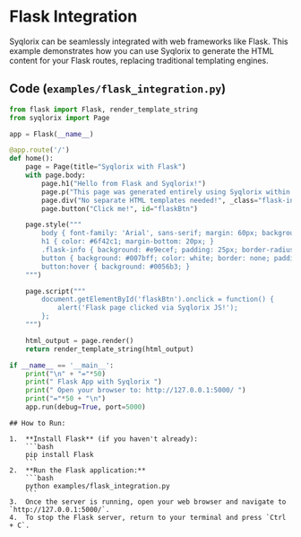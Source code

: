 # Flask Integration

Syqlorix can be seamlessly integrated with web frameworks like Flask. This example demonstrates how you can use Syqlorix to generate the HTML content for your Flask routes, replacing traditional templating engines.

## Code (`examples/flask_integration.py`)

```python
from flask import Flask, render_template_string
from syqlorix import Page

app = Flask(__name__)

@app.route('/')
def home():
    page = Page(title="Syqlorix with Flask")
    with page.body:
        page.h1("Hello from Flask and Syqlorix!")
        page.p("This page was generated entirely using Syqlorix within a Flask app.")
        page.div("No separate HTML templates needed!", _class="flask-info")
        page.button("Click me!", id="flaskBtn")

    page.style("""
        body { font-family: 'Arial', sans-serif; margin: 60px; background: #f8f9fa; color: #495057; text-align: center; }
        h1 { color: #6f42c1; margin-bottom: 20px; }
        .flask-info { background: #e9ecef; padding: 25px; border-radius: 8px; margin: 30px auto; max-width: 600px; box-shadow: 0 4px 8px rgba(0,0,0,0.1); }
        button { background: #007bff; color: white; border: none; padding: 15px 30px; border-radius: 25px; cursor: pointer; font-size: 1.2em; transition: background 0.3s ease; }
        button:hover { background: #0056b3; }
    """)

    page.script("""
        document.getElementById('flaskBtn').onclick = function() {
            alert('Flask page clicked via Syqlorix JS!');
        };
    """)

    html_output = page.render()
    return render_template_string(html_output)

if __name__ == '__main__':
    print("\n" + "="*50)
    print(" Flask App with Syqlorix ")
    print(" Open your browser to: http://127.0.0.1:5000/ ")
    print("="*50 + "\n")
    app.run(debug=True, port=5000)
```

    ## How to Run:

    1.  **Install Flask** (if you haven't already):
        ```bash
        pip install Flask
        ```
    2.  **Run the Flask application:**
        ```bash
        python examples/flask_integration.py
        ```
    3.  Once the server is running, open your web browser and navigate to `http://127.0.0.1:5000/`.
    4.  To stop the Flask server, return to your terminal and press `Ctrl + C`.